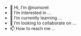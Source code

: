 - 👋 Hi, I’m @nomorel
- 👀 I’m interested in ...
- 🌱 I’m currently learning ...
- 💞️ I’m looking to collaborate on ...
- 📫 How to reach me ...

<!---
nomorel/nomorel is a ✨ special ✨ repository because its `README.md` (this file) appears on your GitHub profile.
You can click the Preview link to take a look at your changes.
--->
